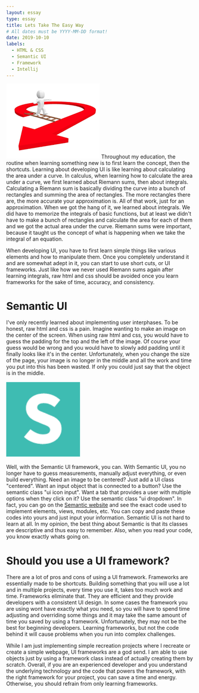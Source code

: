 ```yaml
---
layout: essay
type: essay
title: Lets Take The Easy Way
# All dates must be YYYY-MM-DD format!
date: 2019-10-10
labels:
  - HTML & CSS
  - Semantic UI
  - Framework
  - Intellij
---
```

<img class="ui small left floated image" src="../images/shortcuts.png">
 Throughout my education, the routine when learning something new is to first learn the concept, then the shortcuts. Learning about developing UI is like learning about calculating the area under a curve. In calculus, when learning how to calculate the area under a curve, we first learned about Riemann sums, then about integrals. Calculating a Riemann sum is basically dividing the curve into a bunch of rectangles and summing the area of rectangles. The more rectangles there are, the more accurate your approximation is. All of that work, just for an approximation. When we got the hang of it, we learned about integrals. We did have to memorize the integrals of basic functions, but at least we didn't have to make a bunch of rectangles and calculate the area for each of them and we got the actual area under the curve. Riemann sums were important, because it taught us the concept of what is happening when we take the integral of an equation.

 When developing UI, you have to first learn simple things like various elements and how to manipulate them. Once you completely understand it and are somewhat adept in it, you can start to use short cuts, or UI frameworks. Just like how we never used Riemann sums again after learning integrals, raw html and css should be avoided once you learn frameworks for the sake of time, accuracy, and consistency.

# Semantic UI
 I've only recently learned about implementing user interphases. To be honest, raw html and css is a pain. Imagine wanting to make an image on the center of the screen. When using raw html and css, you would have to guess the padding for the top and the left of the image. Of course your guess would be wrong and you would have to slowly add padding until it finally looks like it's in the center. Unfortunately, when you change the size of the page, your image is no longer in the middle and all the work and time you put into this has been wasted. If only you could just say that the object is in the middle.

<img class="ui small left floated image" src="../images/semanticLogo.png">

 Well, with the Semantic UI framework, you can. With Semantic UI, you no longer have to guess measurements, manually adjust everything, or even build everything. Need an image to be centered?  Just add a UI class "centered". Want an input object that is connected to a button? Use the semantic class "ui icon input". Want a tab that provides a user with multiple options when they click on it? Use the semantic class "ui dropdown". In fact, you can go on the <a href="https://semantic-ui.com" alt="Semantic website">Semantic website</a> and see the exact code used to implement elements, views, modules, etc. You can copy and paste these codes into yours and just input your information. Semantic UI is not hard to learn at all. In my opinion, the best thing about Semantic is that its classes are descriptive and thus easy to remember. Also, when you read your code, you know exactly whats going on.

# Should you use a UI framework?
There are a lot of pros and cons of using a UI framework. Frameworks are essentially made to be shortcuts. Building something that you will use a lot and in multiple projects, every time you use it, takes too much work and time. Frameworks eliminate that. They are efficient and they provide developers with a consistent UI design. In some cases the framework you are using wont have exactly what you need, so you will have to spend time adjusting and overriding some things and it may take the same amount of time you saved by using a framework. Unfortunately, they may not be the best for beginning developers. Learning frameworks, but not the code behind it will cause problems when you run into complex challenges.

While I am just implementing simple recreation projects where I recreate or create a simple webpage, UI frameworks are a god send. I am able to use objects just by using a framework class instead of actually creating them by scratch.  Overall, if you are an experienced developer and you understand the underlying technology and the code that powers the framework, with the right framework for your project, you can save a time and energy. Otherwise, you should refrain from only learning frameworks.
